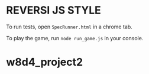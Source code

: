 # REVERSI JS STYLE

To run tests, open `SpecRunner.html` in a chrome tab.

To play the game, run `node run_game.js` in your console.

# w8d4_project2
